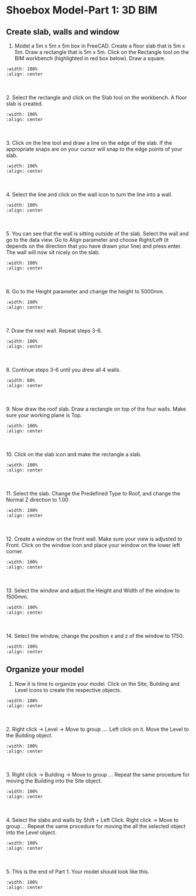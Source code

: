 # Shoebox Model-Part 1: 3D BIM

## Create slab, walls and window
1. Model a 5m x 5m x 5m box in FreeCAD. Create a floor slab that is 5m x 5m. Draw a rectangle that is 5m x 5m. Click on the Rectangle tool on the BIM workbench (highlighted in red box below). Draw a square.
```{image} ../../_static/shoebox1/shoe1_1.png
:width: 100%
:align: center
```
<br/><br/>
2. Select the rectangle and click on the Slab tool on the workbench. A floor slab is created.
```{image} ../../_static/shoebox1/shoe1_2.png
:width: 100%
:align: center
```
<br/><br/>
3. Click on the line tool and draw a line on the edge of the slab. If the appropriate snaps are on your cursor will snap to the edge points of your slab.
```{image} ../../_static/shoebox1/shoe1_3.png
:width: 100%
:align: center
```
<br/><br/>
4. Select the line and click on the wall icon to turn the line into a wall.
```{image} ../../_static/shoebox1/shoe1_4.png
:width: 100%
:align: center
```
<br/><br/>
5. You can see that the wall is sitting outside of the slab. Select the wall and go to the data view. Go to Align parameter and choose Right/Left (it depends on the direction that you have drawn your line) and press enter. The wall will now sit nicely on the slab. 
```{image} ../../_static/shoebox1/shoe1_5.png
:width: 100%
:align: center
```
<br/><br/>
6. Go to the Height parameter and change the height to 5000mm.
```{image} ../../_static/shoebox1/shoe1_6.png
:width: 100%
:align: center
```
<br/><br/>
7. Draw the next wall. Repeat steps 3-6. 
```{image} ../../_static/shoebox1/shoe1_7.png
:width: 100%
:align: center
```
<br/><br/>
8. Continue steps 3-6 until you drew all 4 walls.
```{image} ../../_static/shoebox1/shoe1_8.gif
:width: 60%
:align: center
```
<br/><br/>
9. Now draw the roof slab. Draw a rectangle on top of the four walls. Make sure your working plane is Top.
```{image} ../../_static/shoebox1/shoe1_9.png
:width: 100%
:align: center
```
<br/><br/>
10. Click on the slab icon and make the rectangle a slab.
```{image} ../../_static/shoebox1/shoe1_10.png
:width: 100%
:align: center
```
<br/><br/>
11. Select the slab. Change the Predefined Type to Roof, and change the Normal Z direction to 1.00
```{image} ../../_static/shoebox1/shoe1_11.png
:width: 100%
:align: center
```
<br/><br/>
12. Create a window on the front wall. Make sure your view is adjusted to Front. Click on the window icon and place your window on the lower left corner.
```{image} ../../_static/shoebox1/shoe1_12.gif
:width: 100%
:align: center
```
<br/><br/>
13. Select the window and adjust the Height and Width of the window to 1500mm.
```{image} ../../_static/shoebox1/shoe1_13.png
:width: 100%
:align: center
```
<br/><br/>
14. Select the window, change the position x and z of the window to 1750.
```{image} ../../_static/shoebox1/shoe1_14.png
:width: 100%
:align: center
```

## Organize your model
1. Now it is time to organize your model. Click on the Site, Building and Level icons to create the respective objects.
```{image} ../../_static/shoebox1/shoe1_15.png
:width: 100%
:align: center
```
<br/><br/>
2. Right click -> Level -> Move to group .... Left click on it. Move the Level to the Building object.
 ```{image} ../../_static/shoebox1/shoe1_16.png
:width: 100%
:align: center
```
<br/><br/>
3. Right click -> Building -> Move to group ... Repeat the same procedure for moving the Building into the Site object.
 ```{image} ../../_static/shoebox1/shoe1_17.png
:width: 100%
:align: center
```
<br/><br/>
4. Select the slabs and walls by Shift + Left Click. Right click -> Move to group ... Repeat the same procedure for moving the all the selected object into the Level object.
 ```{image} ../../_static/shoebox1/shoe1_18.png
:width: 100%
:align: center
```
<br/><br/>
5. This is the end of Part 1. Your model should look like this.
 ```{image} ../../_static/shoebox1/shoe1_19.png
:width: 100%
:align: center
```
